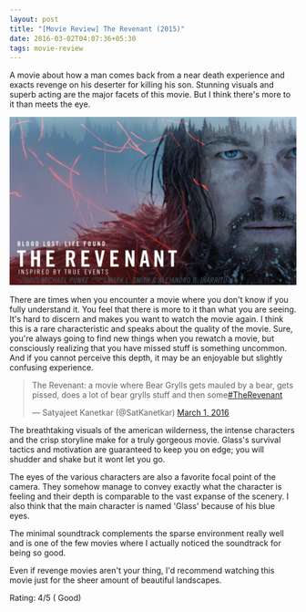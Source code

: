 ```yaml
---
layout: post
title: "[Movie Review] The Revenant (2015)"
date: 2016-03-02T04:07:36+05:30
tags: movie-review
---
```


A movie about how a man comes back from a near death experience and exacts revenge on his deserter for killing his son.
Stunning visuals and superb acting are the major facets of this movie.
But I think there's more to it than meets the eye.

![The Revenant (2015)](/img/movie-poster-the-revenant-2015.jpg 'The Revenant (2015)')

There are times when you encounter a movie where you don't know if you fully understand it.
You feel that there is more to it than what you are seeing.
It's hard to discern and makes you want to watch the movie again.
I think this is a rare characteristic and speaks about the quality of the movie.
Sure, you're always going to find new things when you rewatch a movie, but consciously realizing that you have missed stuff is something uncommon.
And if you cannot perceive this depth, it may be an enjoyable but slightly confusing experience.

<blockquote class="twitter-tweet" data-lang="en"><p lang="en" dir="ltr">The Revenant: a movie where Bear Grylls gets mauled by a bear, gets pissed, does a lot of bear grylls stuff and then some<a href="https://twitter.com/hashtag/TheRevenant?src=hash">#TheRevenant</a></p>&mdash; Satyajeet Kanetkar (@SatKanetkar) <a href="https://twitter.com/SatKanetkar/status/704764040560582656">March 1, 2016</a></blockquote>
<script async src="//platform.twitter.com/widgets.js" charset="utf-8"></script>

The breathtaking visuals of the american wilderness, the intense characters and the crisp storyline make for a truly gorgeous movie.
Glass's survival tactics and motivation are guaranteed to keep you on edge; you will shudder and shake but it wont let you go.

The eyes of the various characters are also a favorite focal point of the camera.
They somehow manage to convey exactly what the character is feeling and their depth is comparable to the vast expanse of the scenery.
I also think that the main character is named 'Glass' because of his blue eyes.

The minimal soundtrack complements the sparse environment really well and is one of the few movies where I actually noticed the soundtrack for being so good.

Even if revenge movies aren't your thing, I'd recommend watching this movie just for the sheer amount of beautiful landscapes.

Rating: 4/5 ( Good)
